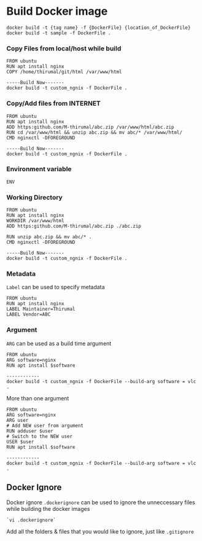 # Build Docker image

    docker build -t {tag name} -f {DockerFile} {location_of_DockerFile}
    docker build -t sample -f DockerFile .

### Copy Files from local/host while build

    FROM ubuntu
    RUN apt install nginx
    COPY /home/thirumal/git/html /var/www/html

    -----Build Now-------
    docker build -t custom_ngnix -f DockerFile .

### Copy/Add files from INTERNET

    FROM ubuntu
    RUN apt install nginx
    ADD https:github.com/M-thirumal/abc.zip /var/www/html/abc.zip
    RUN cd /var/www/html && unzip abc.zip && mv abc/* /var/www/html/
    CMD nginxctl -DFOREGROUND

    -----Build Now-------
    docker build -t custom_ngnix -f DockerFile .

### Environment variable

    ENV

### Working Directory

    FROM ubuntu
    RUN apt install nginx
    WORKDIR /var/www/html
    ADD https:github.com/M-thirumal/abc.zip ./abc.zip
    
    RUN unzip abc.zip && mv abc/* .
    CMD nginxctl -DFOREGROUND

    -----Build Now-------
    docker build -t custom_ngnix -f DockerFile .

### Metadata

`Label` can be used to specify metadata

    FROM ubuntu
    RUN apt install nginx
    LABEL Maintainer=Thirumal
    LABEL Vendor=ABC

### Argument

`ARG` can be used as a build time argument

    FROM ubuntu
    ARG software=nginx
    RUN apt install $software

    ------------
    docker build -t custom_ngnix -f DockerFile --build-arg software = vlc .

More than one argument

    FROM ubuntu
    ARG software=nginx
    ARG user
    # Add NEW user from argument
    RUN adduser $user
    # Switch to the NEW user
    USER $user
    RUN apt install $software

    ------------
    docker build -t custom_ngnix -f DockerFile --build-arg software = vlc .

## Docker Ignore
Docker ignore `.dockerignore` can be used to ignore the unneccessary files while building the docker images

    `vi .dockerignore`

Add all the folders & files that you would like to ignore, just like `.gitignore`